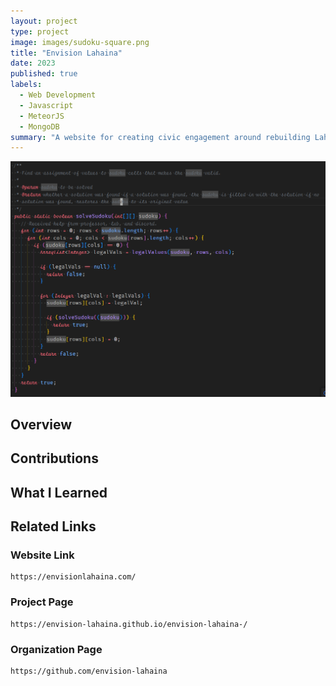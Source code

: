 ```yaml
---
layout: project
type: project
image: images/sudoku-square.png
title: "Envision Lahaina"
date: 2023
published: true
labels:
  - Web Development
  - Javascript
  - MeteorJS
  - MongoDB
summary: "A website for creating civic engagement around rebuilding Lahaina."
---
```


<img class="img-fluid" src="../images/sudoku-solver.PNG">

## Overview

## Contributions

## What I Learned

## Related Links

### Website Link

    https://envisionlahaina.com/

### Project Page

    https://envision-lahaina.github.io/envision-lahaina-/

### Organization Page

    https://github.com/envision-lahaina
